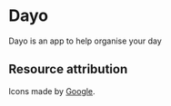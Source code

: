 # Dayo

Dayo is an app to help organise your day

## Resource attribution

Icons made by [Google](https://material.io/).
